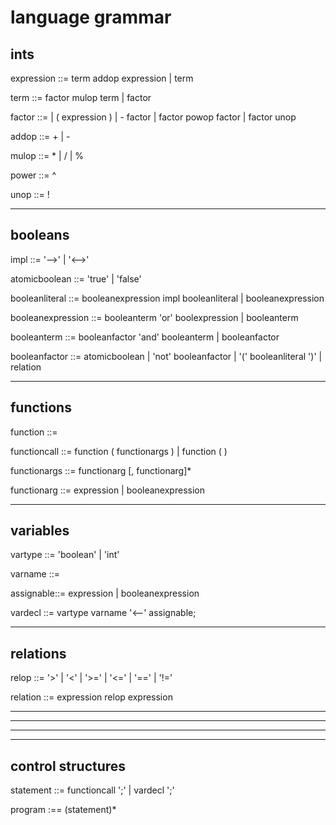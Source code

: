 # language grammar


## ints
expression ::= term addop expression
    | term


term ::= factor mulop term
    | factor


factor ::= <number>
    | ( expression )
    | - factor
    | factor powop factor
    | factor unop


addop ::= +
    | -


mulop ::= *
    | /
    | %

power ::= ^


unop ::= !

------------------

## booleans


impl ::= '-->'
    | '<-->'


atomicboolean ::= 'true'
    | 'false'


booleanliteral ::= booleanexpression impl booleanliteral
    | booleanexpression


booleanexpression ::= booleanterm 'or' boolexpression
    | booleanterm


booleanterm ::= booleanfactor 'and' booleanterm
    | booleanfactor


booleanfactor ::= atomicboolean
    | 'not' booleanfactor
    | '(' booleanliteral ')'
    | relation



------------------

## functions
function ::= <alphanumeric string>


functioncall ::= function ( functionargs )
    | function ( )


functionargs ::= functionarg [, functionarg]*


functionarg ::= expression
    | booleanexpression



------------------

## variables

vartype ::= 'boolean'
    | 'int'


varname ::= <letters only>

assignable::= expression
    | booleanexpression


vardecl ::= vartype varname '<--' assignable;


------------------
## relations

relop ::= '>'
    | '<'
    | '>='
    | '<='
    | '=='
    | '!='


relation ::= expression relop expression


------------------
------------------
------------------
------------------
## control structures


statement ::= functioncall ';'
| vardecl ';'


program :== (statement)*














